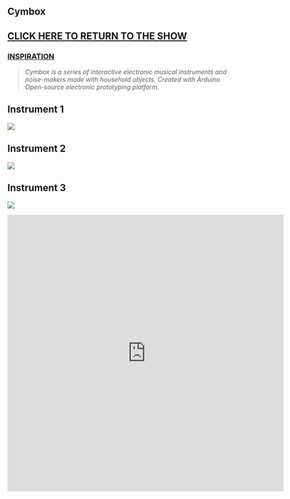 
## **Cymbox**



## [**CLICK HERE TO RETURN TO THE SHOW**](http://www.yourcarsextendedwarranty.com/)



### [**INSPIRATION**](https://famousshame.github.io/inspiration/)



> _Cymbox is a series of interactive electronic musical instruments and noise-makers made with household objects. Created with Arduino Open-source electronic prototyping platform_.





## Instrument 1

![]({{site.baseurl}}//cymbox1%20copy.png)




## Instrument 2

![]({{site.baseurl}}//cymbox2%20copy.png)




## Instrument 3

![]({{site.baseurl}}//cymbox3%20copy.png)





<iframe width="620" height="620" src="https://www.youtube.com/embed/_lwG59rswQo" title="YouTube video player" frameborder="0" allow="accelerometer; autoplay; clipboard-write; encrypted-media; gyroscope; picture-in-picture" allowfullscreen></iframe>

